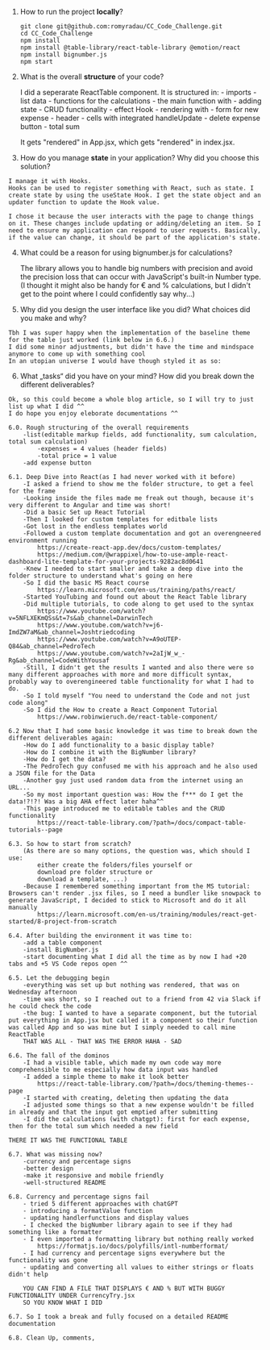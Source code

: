   1. How to run the project **locally**?

        ```
        git clone git@github.com:romyradau/CC_Code_Challenge.git
        cd CC_Code_Challenge
        npm install
        npm install @table-library/react-table-library @emotion/react
        npm install bignumber.js
        npm start
        ```


  2. What is the overall **structure** of your code?

        I did a seperarate ReactTable component.
            It is structured in:
                - imports
                - list data
                - functions for the calculations
                - the main function with
                    - adding state
                    - CRUD functionality
                    - effect Hook
                    - rendering with
                        - form for new expense
                        - header
                        - cells with integrated handleUpdate
                        - delete expense button
                        - total sum
        
        It gets "rendered" in App.jsx, which gets "rendered" in index.jsx.


  3. How do you manage **state** in your application? Why did you choose this solution?
    
    I manage it with Hooks. 
    Hooks can be used to register something with React, such as state. I create state by using the useState Hook. I get the state object and an updater function to update the Hook value.

    I chose it because the user interacts with the page to change things on it. These changes include updating or adding/deleting an item. So I need to ensure my application can respond to user requests. Basically, if the value can change, it should be part of the application's state.


  4. What could be a reason for using bignumber.js for calculations?

     The library allows you to handle big numbers with precision and avoid the precision loss that can occur with JavaScript's built-in Number type.
     (I thought it might also be handy for € and % calculations, but I didn't get to the point where I could confidently say why...)

  5. Why did you design the user interface like you did? What choices did you make and why?

    Tbh I was super happy when the implementation of the baseline theme for the table just worked (link below in 6.6.)
    I did some minor adjustments, but didn't have the time and mindspace anymore to come up with something cool
    In an utopian universe I would have though styled it as so:



  6. What „tasks“ did you have on your mind? How did you break down the different deliverables?

    Ok, so this could become a whole blog article, so I will try to just list up what I did ^^
    I do hope you enjoy eleborate documentations ^^
    
    6.0. Rough structuring of the overall requirements
        -list(editable markup fields, add functionality, sum calculation, total sum calculation)
            -expenses = 4 values (header fields)
            -total price = 1 value
        -add expense button

    6.1. Deep Dive into React(as I had never worked with it before)
        -I asked a friend to show me the folder structure, to get a feel for the frame
        -Looking inside the files made me freak out though, because it's very different to Angular and time was short!
        -Did a basic Set up React Tutorial
        -Then I looked for custom templates for editbale lists
        -Got lost in the endless templates world
        -Followed a custom template documentation and got an overengneered environment running
            https://create-react-app.dev/docs/custom-templates/
            https://medium.com/@wrappixel/how-to-use-ample-react-dashboard-lite-template-for-your-projects-9282ac8d0641
        -Knew I needed to start smaller and take a deep dive into the folder structure to understand what's going on here
        -So I did the basic MS React course
            https://learn.microsoft.com/en-us/training/paths/react/
        -Started YouTubing and found out about the React Table library
        -Did multiple tutorials, to code along to get used to the syntax
            https://www.youtube.com/watch?v=5NFLXEKmQSs&t=7s&ab_channel=DarwinTech
            https://www.youtube.com/watch?v=j6-ImdZW7aM&ab_channel=Joshtriedcoding
            https://www.youtube.com/watch?v=A9oUTEP-Q84&ab_channel=PedroTech
            https://www.youtube.com/watch?v=2aIjW_w_-Rg&ab_channel=CodeWithYousaf
        -Still, I didn't get the results I wanted and also there were so many different approaches with more and more difficult syntax, probably way to overengineered table functionality for what I had to do.
        -So I told myself "You need to understand the Code and not just code along"
        -So I did the How to create a React Component Tutorial
            https://www.robinwieruch.de/react-table-component/
        
    6.2 Now that I had some basic knowledge it was time to break down the different deliverables again:
        -How do I add functionality to a basic display table?
        -How do I combine it with the BigNumber library?
        -How do I get the data?
        -The PedroTech guy confused me with his approach and he also used a JSON file for the Data
        -Another guy just used random data from the internet using an URL...
        -So my most important question was: How the f*** do I get the data!?!?! Was a big AHA effect later haha^^
        -This page introduced me to editable tables and the CRUD functionality
            https://react-table-library.com/?path=/docs/compact-table-tutorials--page
        
    6.3. So how to start from scratch?
        (As there are so many options, the question was, which should I use:
            either create the folders/files yourself or
            download pre folder structure or
            download a template, ...)
        -Because I remembered something important from the MS tutorial: Browsers can't render .jsx files, so I need a bundler like snowpack to generate JavaScript, I decided to stick to Microsoft and do it all manually
            https://learn.microsoft.com/en-us/training/modules/react-get-started/8-project-from-scratch

    6.4. After building the environment it was time to:
        -add a table component
        -install BigNumber.js
        -start documenting what I did all the time as by now I had +20 tabs and +5 VS Code repos open ^^

    6.5. Let the debugging begin
        -everything was set up but nothing was rendered, that was on Wednesday afternoon
        -time was short, so I reached out to a friend from 42 via Slack if he could check the code
        -the bug: I wanted to have a separate component, but the tutorial put everything in App.jsx but called it a component so their function was called App and so was mine but I simply needed to call mine ReactTable
        THAT WAS ALL - THAT WAS THE ERROR HAHA - SAD
        
    6.6. The fall of the dominos
        -I had a visible table, which made my own code way more comprehensible to me especially how data input was handled
        -I added a simple theme to make it look better
            https://react-table-library.com/?path=/docs/theming-themes--page
        -I started with creating, deleting then updating the data
        -I adjusted some things so that a new expense wouldn't be filled in already and that the input got emptied after submitting
        -I did the calculations (with chatgpt): first for each expense, then for the total sum which needed a new field

    THERE IT WAS THE FUNCTIONAL TABLE

    6.7. What was missing now?
        -currency and percentage signs
        -better design
        -make it responsive and mobile friendly
        -well-structured README

    6.8. Currency and percentage signs fail
        - tried 5 different approaches with chatGPT
        - introducing a formatValue function
        - updating handlerfunctions and display values
        - I checked the bigNumber library again to see if they had something like a formatter
        - I even imported a formatting library but nothing really worked
            https://formatjs.io/docs/polyfills/intl-numberformat/
        - I had currency and percentage signs everywhere but the functionality was gone
        - updating and converting all values to either strings or floats didn't help

        YOU CAN FIND A FILE THAT DISPLAYS € AND % BUT WITH BUGGY FUNCTIONALITY UNDER CurrencyTry.jsx
        SO YOU KNOW WHAT I DID

    6.7. So I took a break and fully focused on a detailed README documentation

    6.8. Clean Up, comments, 
    
